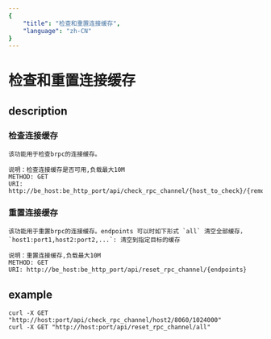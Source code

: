 ```yaml
---
{
    "title": "检查和重置连接缓存",
    "language": "zh-CN"
}
---
```


# 检查和重置连接缓存
## description
   
### 检查连接缓存
    该功能用于检查brpc的连接缓存。

    说明：检查连接缓存是否可用,负载最大10M
    METHOD: GET
    URI: http://be_host:be_http_port/api/check_rpc_channel/{host_to_check}/{remot_brpc_port}/{payload_size}
   
### 重置连接缓存
    该功能用于重置brpc的连接缓存。endpoints 可以时如下形式 `all` 清空全部缓存，  `host1:port1,host2:port2,...`: 清空到指定目标的缓存

    说明：重置连接缓存,负载最大10M
    METHOD: GET
    URI: http://be_host:be_http_port/api/reset_rpc_channel/{endpoints}
## example

    curl -X GET "http://host:port/api/check_rpc_channel/host2/8060/1024000"
    curl -X GET "http://host:port/api/reset_rpc_channel/all"
